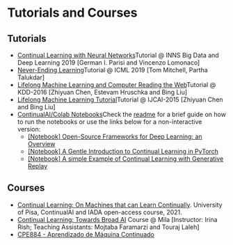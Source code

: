 # Tutorials and Courses

## Tutorials

* [Continual Learning with Neural Networks](https://docs.google.com/presentation/d/1Ukatz11S8sjC40VH293uY91rC3wQLPxiT0R-lOpju7k/edit?usp=sharing)Tutorial @ INNS Big Data and Deep Learning 2019 \[German I. Parisi and Vincenzo Lomonaco]
* [Never-Ending Learning](https://sites.google.com/site/neltutorialicml19/)Tutorial @ ICML 2019 \[Tom Mitchell, Partha Talukdar]
* [Lifelong Machine Learning and Computer Reading the Web](http://www.cs.uic.edu/\~liub/Lifelong-Machine-Learning-Tutorial-KDD-2016.pdf)Tutorial @ KDD-2016 \[Zhiyuan Chen, Estevam Hruschka and Bing Liu]
* [Lifelong Machine Learning Tutorial](http://www.cs.uic.edu/\~liub/IJCAI15-tutorial.html)Tutorial @ IJCAI-2015 \[Zhiyuan Chen and Bing Liu]
* [ContinualAI/Colab Notebooks](https://github.com/ContinualAI/colab)Check the [readme](https://github.com/ContinualAI/colab/blob/master/README.md) for a brief guide on how to run the notebooks or use the links below for a non-interactive version:
  * [\[Notebook\] Open-Source Frameworks for Deep Learning: an Overview](https://github.com/ContinualAI/colab/blob/master/notebooks/intro\_to\_dl\_frameworks.ipynb)
  * [\[Notebook\] A Gentle Introduction to Continual Learning in PyTorch](https://github.com/ContinualAI/colab/blob/master/notebooks/intro\_to\_continual\_learning.ipynb)
  * [\[Notebook\] A simple Example of Continual Learning with Generative Replay](https://github.com/ContinualAI/colab/blob/master/notebooks/intro\_to\_generative\_replay.ipynb)

## Courses

* [Continual Learning: On Machines that can Learn Continually](https://course.continualai.org). University of Pisa, ContinualAI and IADA open-access course, 2021.
* [Continual Learning: Towards Broad AI](https://sites.google.com/view/ift6760-b2021/course-description?authuser=0)  Course @ Mila \[Instructor: Irina Rish; Teaching Assistants: Mojtaba Faramarzi and Touraj Laleh]
* [CPE884 - Aprendizado de Máquina Continuado](http://www.pee.ufrj.br/index.php/en/informacoes-academicas/disciplinas)
